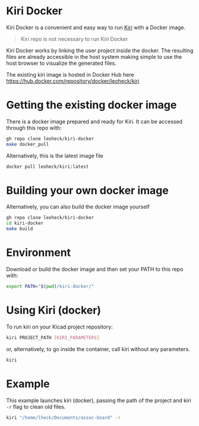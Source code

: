 
# Kiri Docker

Kiri Docker is a convenient and easy way to run [Kiri](https://github.com/leoheck/kiri) with a Docker image.

> Kiri repo is not necessary to run Kiri Docker

Kiri Docker works by linking the user project inside the docker. The resulting files are already accessible in the host system making simple to use the host browser to visualize the generated files.

The existing kiri image is hosted in Docker Hub here https://hub.docker.com/repository/docker/leoheck/kiri

# Getting the existing docker image

There is a docker image prepared and ready for Kiri. It can be accessed through this repo with:

```bash
gh repo clone leoheck/kiri-docker
make docker_pull
```

Alternatively, this is the latest image file
```bash
docker pull leoheck/kiri:latest
```

# Building your own docker image

Alternatively, you can also build the docker image yourself

```bash
gh repo clone leoheck/kiri-docker
cd kiri-docker
make build
```

# Environment

Download or build the docker image and then set your PATH to this repo with:

```bash
export PATH="$(pwd)/kiri-docker/"
```

# Using Kiri (docker)

To run kiri on your Kicad project repository:

```bash
kiri PROJECT_PATH [KIRI_PARAMETERS]
```

or, alternatively, to go inside the container, call kiri without any parameters.

```bash
kiri
```

# Example

This example launches kiri (docker), passing the path of the project and kiri `-r` flag to clean old files.

```bash
kiri "/home/lheck/Documents/assoc-board" -r
```
